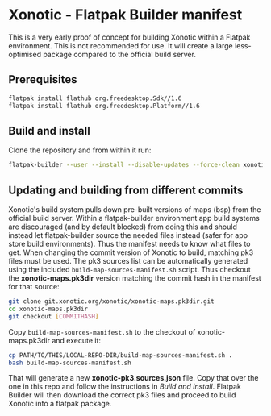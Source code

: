 # Xonotic - Flatpak Builder manifest

This is a very early proof of concept for building Xonotic within a Flatpak environment. This is not recommended for use. It will create a large less-optimised package compared to the official build server.

## Prerequisites

```bash
flatpak install flathub org.freedesktop.Sdk//1.6
flatpak install flathub org.freedesktop.Platform//1.6
```

## Build and install

Clone the repository and from within it run:
```bash
flatpak-builder --user --install --disable-updates --force-clean xonotic org.xonotic.Xonotic.json
```

## Updating and building from different commits
Xonotic's build system pulls down pre-built versions of maps (bsp) from the official build server. Within a flatpak-builder environment app build systems are discouraged (and by default blocked) from doing this and should instead let flatpak-builder source the needed files instead (safer for app store build environments). Thus the manifest needs to know what files to get. When changing the commit version of Xonotic to build, matching pk3 files must be used.  The pk3 sources list can be automatically generated using the included `build-map-sources-manifest.sh` script. Thus checkout the **xonotic-maps.pk3dir** version matching the commit hash in the manifest for that source:
```bash
git clone git.xonotic.org/xonotic/xonotic-maps.pk3dir.git
cd xonotic-maps.pk3dir
git checkout [COMMITHASH]
```
Copy `build-map-sources-manifest.sh` to the checkout of xonotic-maps.pk3dir and execute it:
```bash
cp PATH/TO/THIS/LOCAL-REPO-DIR/build-map-sources-manifest.sh .
bash build-map-sources-manifest.sh
```
That will generate a new **xonotic-pk3.sources.json** file. Copy that over the one in this repo and follow the instructions in *Build and install*. Flatpak Builder will then download the correct pk3 files and proceed to build Xonotic into a flatpak package.
